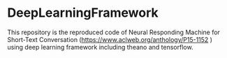 # DeepLearningFramework
This repository is the reproduced code of Neural Responding Machine for Short-Text Conversation (https://www.aclweb.org/anthology/P15-1152 ) using deep learning framework including theano and tensorflow.
